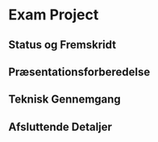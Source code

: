 # Exam Project

## Status og Fremskridt

## Præsentationsforberedelse

## Teknisk Gennemgang

## Afsluttende Detaljer
